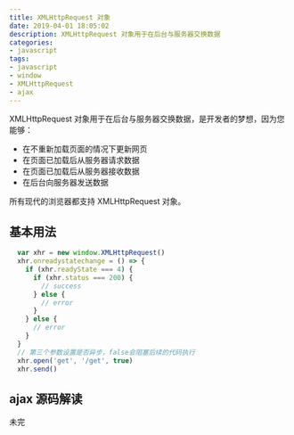 ```yaml
---
title: XMLHttpRequest 对象
date: 2019-04-01 18:05:02
description: XMLHttpRequest 对象用于在后台与服务器交换数据
categories:
- javascript
tags:
- javascript
- window
- XMLHttpRequest
- ajax
---
```


XMLHttpRequest 对象用于在后台与服务器交换数据，是开发者的梦想，因为您能够：

- 在不重新加载页面的情况下更新网页
- 在页面已加载后从服务器请求数据
- 在页面已加载后从服务器接收数据
- 在后台向服务器发送数据

所有现代的浏览器都支持 XMLHttpRequest 对象。

## 基本用法

```javascript
  var xhr = new window.XMLHttpRequest()
  xhr.onreadystatechange = () => {
    if (xhr.readyState === 4) {
      if (xhr.status === 200) {
        // success
      } else {
        // error
      }
    } else {
      // error
    }
  }
  // 第三个参数设置是否异步，false会阻塞后续的代码执行
  xhr.open('get', '/get', true)
  xhr.send()
```

## ajax 源码解读

未完